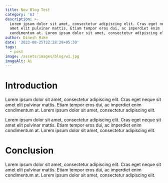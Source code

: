 ```yaml
---
title: New Blog Test
category: 'AI '
description: >-
  Lorem ipsum dolor sit amet, consectetur adipiscing elit. Cras eget neque sit
  amet elit pulvinar mattis. Etiam tempor eros dui, ac imperdiet enim
  condimentum at. Lorem ipsum dolor sit amet, consectetur adipiscing elit.
author: Dinesh Mike
date: '2023-08-25T22:28:29+05:30'
tags:
  - post
image: /assets/images/blog/w1.jpg
imageAlt: Ai
---
```

# Introduction

Lorem ipsum dolor sit amet, consectetur adipiscing elit. Cras eget neque sit amet elit pulvinar mattis. Etiam tempor eros dui, ac imperdiet enim condimentum at. Lorem ipsum dolor sit amet, consectetur adipiscing elit.

Lorem ipsum dolor sit amet, consectetur adipiscing elit. Cras eget neque sit amet elit pulvinar mattis. Etiam tempor eros dui, ac imperdiet enim condimentum at. Lorem ipsum dolor sit amet, consectetur adipiscing elit.

# Conclusion

Lorem ipsum dolor sit amet, consectetur adipiscing elit. Cras eget neque sit amet elit pulvinar mattis. Etiam tempor eros dui, ac imperdiet enim condimentum at. Lorem ipsum dolor sit amet, consectetur adipiscing elit.
